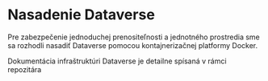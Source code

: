 # Nasadenie Dataverse
Pre zabezpečenie jednoduchej prenositeľnosti a jednotného prostredia sme sa rozhodli nasadiť Dataverse pomocou kontajnerizačnej platformy Docker. 

Dokumentácia infraštruktúri Dataverse je detailne spísaná v rámci repozitára 